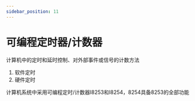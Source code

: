 ```yaml
---
sidebar_position: 11
---
```


# 可编程定时器/计数器

计算机中的定时和延时控制、对外部事件或信号的计数方法

1. 软件定时
2. 硬件定时

计算机系统中采用可编程定时/计数器I8253和I8254，8254具备8253的全部功能
